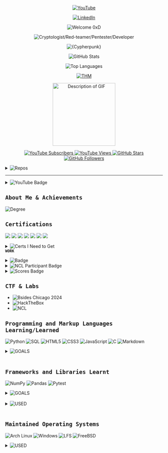 <p align="center">
  <a href="https://www.youtube.com/@kad3n470" title="YouTube" target="_blank" rel="noopener noreferrer">
    
  <img src="https://img.shields.io/badge/YouTube-%23FF0000.svg?style=for-the-badge&logo=youtube&logoColor=white" alt="YouTube" />
 
<p align="center"
&nbsp;&nbsp;&nbsp;&nbsp;&nbsp;
  <a href="https://www.linkedin.com/in/kaden-oberfeld/" title="LinkedIn" target="_blank" rel="noopener noreferrer">
    <img src="https://img.shields.io/badge/LinkedIn-%230077B5.svg?style=for-the-badge&logo=linkedin&logoColor=white" alt="LinkedIn" />
  </a>
</p>




<!-- Typing SVG Headings -->
<p align="center">
  <img src="https://readme-typing-svg.demolab.com/?lines=Welcome%200xD&font=Fira%20Code&center=true&width=400&height=45&color=E040FB&pause=0&speed=30&size=28&vCenter=true" alt="Welcome 0xD"/>
</p>
<p align="center">
  <img src="https://readme-typing-svg.demolab.com/?lines=(Cryptologist%2FRed-teamer%2FPentester%2FDeveloper)&font=Fira%20Code&center=true&width=600&height=45&color=6A0DAD&pause=0&speed=50&size=22&vCenter=true" alt="Cryptologist/Red-teamer/Pentester/Developer"/>
</p>
<p align="center">
  <img src="https://readme-typing-svg.demolab.com/?lines={Cypherpunk}&font=Fira%20Code&center=true&width=600&height=45&color=4CAF50&pause=3000&speed=70&size=22&vCenter=true" alt="{Cypherpunk}"/>
</p>

<!-- GitHub Stats -->
<p align="center">
  <img 
    src="https://github-readme-stats.vercel.app/api?username=Kad3n13&show_icons=true&count_private=true&theme=radical&bg_color=1F222E&title_color=7B1FA2&icon_color=4CAF50&hide_border=true&cache_seconds=0" 
    alt="GitHub Stats" 
  />
  <p align="center">
  <img 
    src="https://github-readme-stats.vercel.app/api/top-langs/?username=Kad3n13&layout=compact&theme=radical&bg_color=1F222E&title_color=6A0DAD&hide_border=true&langs_count=8&cache_seconds=0" 
    alt="Top Languages" 
  />
  </p>
  <p align="center"
  <img 
  <img src="https://github-readme-streak-stats.herokuapp.com/?user=Kad3n13&theme=radical&background=1F222E&ring=6A0DAD&fire=4CAF50&currStreakNum=388E3C&sideNums=4CAF50&currStreakLabel=7B1FA2&sideLabels=6A0DAD&dates=2E7D32&hide_border=true" alt="GitHub Streak"/>
</p>


<!-- TryHackMe Badge -->
<p align="center">
  <a href="https://tryhackme.com/p/Kad3n13">
    <img src="https://github.com/user-attachments/assets/25a106a1-1d33-487c-b37d-9b176519b4c1" alt="THM" />
  </a>
</p>

<p align="center"
<div style="text-align:center;">
  <img 
    src="https://github.com/user-attachments/assets/5a9f2dbd-8ed3-458e-9d17-b2fed69d995f" 
    alt="Description of GIF" 
    style="max-width:100%; width: 200px; height: auto;"
  />
</div>
</p>
<!-- Social Badges -->
<p align="center">
  <a href="https://www.youtube.com/channel/UCxjgfIsIVTuHPeKE96vdKYg?sub_confirmation=1">
    <img alt="YouTube Subscribers" src="https://img.shields.io/youtube/channel/subscribers/UCxjgfIsIVTuHPeKE96vdKYg?style=for-the-badge&color=6A0DAD&labelColor=4CAF50" />
  </a>
  <a href="https://www.youtube.com/channel/UCxjgfIsIVTuHPeKE96vdKYg">
    <img alt="YouTube Views" src="https://img.shields.io/youtube/channel/views/UCxjgfIsIVTuHPeKE96vdKYg?style=for-the-badge&color=7B1FA2&labelColor=388E3C" />
  </a>
  <a href="https://github.com/Kad3n13?tab=repositories&sort=stargazers">
    <img alt="GitHub Stars" src="https://custom-icon-badges.demolab.com/github/stars/Kad3n13?color=4CAF50&style=for-the-badge&labelColor=6A0DAD&logo=star" />
  </a>
  <a href="https://github.com/Kad3n13?tab=followers">
    <img alt="GitHub Followers" src="https://custom-icon-badges.demolab.com/github/followers/Kad3n13?color=2E7D32&labelColor=4A148C&style=for-the-badge&logo=person-add&label=Follow&logoColor=white" />
  </a>
</p>
<!-- Top Open Source Projects -->
<details>
  <summary>
    <img
      alt="Repos"
      src="https://img.shields.io/badge/Repos-6A0DAD?style=for-the-badge&logo=github&logoColor=white"
      style="cursor: pointer;"
    />
  </summary>

  <p align="left" style="margin-top: 10px;">
    <a href="https://github.com/Kad3n13/AES-256-CBC-EU">
      <img width="278" src="https://denvercoder1-github-readme-stats.vercel.app/api/pin/?username=Kad3n13&repo=AES-256-CBC-EU&theme=radical&bg_color=1F222E&title_color=6A0DAD&hide_border=true&icon_color=4CAF50&show_icons=false" alt="AES-256-CBC-EU">
    </a>
    <a href="https://github.com/Kad3n13/reg-form">
      <img width="278" src="https://denvercoder1-github-readme-stats.vercel.app/api/pin/?username=Kad3n13&repo=reg-form&theme=radical&bg_color=1F222E&title_color=7B1FA2&hide_border=true&icon_color=388E3C&show_icons=false" alt="reg-form">
    </a>
    <a href="https://github.com/Kad3n13/Login-Page">
      <img width="278" src="https://denvercoder1-github-readme-stats.vercel.app/api/pin/?username=Kad3n13&repo=Login-Page&theme=radical&bg_color=1F222E&title_color=4A148C&hide_border=true&icon_color=4CAF50&show_icons=false" alt="Login-Page">
    </a>
    <a href="https://github.com/Kad3n13/VigenereCipherApp">
      <img width="278" src="https://denvercoder1-github-readme-stats.vercel.app/api/pin/?username=Kad3n13&repo=VigenereCipherApp&theme=radical&bg_color=1F222E&title_color=6A0DAD&hide_border=true&icon_color=2E7D32&show_icons=false" alt="VigenereCipherApp">
    </a>
    <a href="https://github.com/Kad3n13/Data-Project-2-">
      <img width="278" src="https://denvercoder1-github-readme-stats.vercel.app/api/pin/?username=Kad3n13&repo=Data-Project-2-&theme=radical&bg_color=1F222E&title_color=7B1FA2&hide_border=true&icon_color=4CAF50&show_icons=false" alt="Data-Project-2-">
    </a>
    <a href="https://github.com/Kad3n13/Missed_Apts">
      <img width="278" src="https://denvercoder1-github-readme-stats.vercel.app/api/pin/?username=Kad3n13&repo=Missed_Apts&theme=radical&bg_color=1F222E&title_color=4A148C&hide_border=true&icon_color=388E3C&show_icons=false" alt="Missed_Apts">
    </a>
  </p>

  <p>
    <a href="https://github.com/Kad3n13?tab=repositories&sort=stargazers" target="_blank" rel="noopener noreferrer">
      <img alt="All Repositories" title="All Repositories" src="https://custom-icon-badges.demolab.com/badge/-Click%20Here%20For%20All%20My%20Repos-1F222E?style=for-the-badge&logoColor=white&logo=repo" />
    </a>
  </p>
</details>

---

<details>
  <summary>
    <img
      src="https://img.shields.io/badge/YouTube-4CAF50?style=for-the-badge&logo=youtube&logoColor=white"
      alt="YouTube Badge"
      style="cursor: pointer;"
    />
  </summary>

  <p>
    <a href="https://www.youtube.com/watch?v=VNWjaV3UcIY" target="_blank" rel="noopener noreferrer">
      <img src="https://ytcards.demolab.com/?id=VNWjaV3UcIY&title=YouTube+Video+1&lang=en&background_color=%230d1117&title_color=%236A0DAD&stats_color=%234CAF50&max_title_lines=2&width=250&border_radius=5" alt="YouTube Video 1" />
    </a>
    <a href="https://www.youtube.com/watch?v=99-O8V6VAQU" target="_blank" rel="noopener noreferrer">
      <img src="https://ytcards.demolab.com/?id=99-O8V6VAQU&title=YouTube+Video+2&lang=en&background_color=%230d1117&title_color=%237B1FA2&stats_color=%23388E3C&max_title_lines=2&width=250&border_radius=5" alt="YouTube Video 2" />
    </a>
    <a href="https://www.youtube.com/watch?v=mS7Pr1HTc4g" target="_blank" rel="noopener noreferrer">
      <img src="https://ytcards.demolab.com/?id=mS7Pr1HTc4g&title=YouTube+Video+3&lang=en&background_color=%230d1117&title_color=%234A148C&stats_color=%234CAF50&max_title_lines=2&width=250&border_radius=5" alt="YouTube Video 3" />
    </a>
    <a href="https://www.youtube.com/watch?v=hEkhiMAWpxs" target="_blank" rel="noopener noreferrer">
      <img src="https://ytcards.demolab.com/?id=hEkhiMAWpxs&title=YouTube+Video+4&lang=en&background_color=%230d1117&title_color=%236A0DAD&stats_color=%232E7D32&max_title_lines=2&width=250&border_radius=5" alt="YouTube Video 4" />
    </a>
    <a href="https://www.youtube.com/watch?v=u7dgOaYNdy8" target="_blank" rel="noopener noreferrer">
      <img src="https://ytcards.demolab.com/?id=u7dgOaYNdy8&title=YouTube+Video+5&lang=en&background_color=%230d1117&title_color=%237B1FA2&stats_color=%234CAF50&max_title_lines=2&width=250&border_radius=5" alt="YouTube Video 5" />
    </a>
    <a href="https://www.youtube.com/watch?v=nvPbnY49NvI" target="_blank" rel="noopener noreferrer">
      <img src="https://ytcards.demolab.com/?id=nvPbnY49NvI&title=YouTube+Video+6&lang=en&background_color=%230d1117&title_color=%234A148C&stats_color=%23388E3C&max_title_lines=2&width=250&border_radius=5" alt="YouTube Video 6" />
    </a>
  </p>

  <p>
    <a href="https://www.youtube.com/@kad3n470?sub_confirmation=1" target="_blank" rel="noopener noreferrer">
      <img src="https://custom-icon-badges.demolab.com/badge/-Subscribe-6A0DAD?style=for-the-badge&logo=video&logoColor=white" alt="Subscribe Button" />
    </a>
  </p>
</details>


**`About Me & Achievements`**
<br>
---
<p> <img alt="Degree" src="https://img.shields.io/badge/Bachelor's%20in%20Cybersecurity-Expected%202028-4caf50?style=flat-square"/></p>

**`Certifications`**
<br>
---
<p>
  <img src="https://img.shields.io/badge/Google_Cybersecurity-Completed-6a0dad?style=flat-square"/>
  <img src="https://img.shields.io/badge/Google_IT_Support-Completed-6a0dad?style=flat-square"/>
  <img src="https://img.shields.io/badge/THM_SOC_L1-Completed-6a0dad?style=flat-square"/>
  <img src="https://img.shields.io/badge/THMCyber_Defense-Completed-6a0dad?style=flat-square"/>
<img src="https://img.shields.io/badge/THMWeb_Fundamentals-Completed-6a0dad?style=flat-square"/>

  <img src="https://img.shields.io/badge/TryHackMe_Red_Teaming-Completed-6a0dad?style=flat-square"/>
  <img src="https://img.shields.io/badge/Jr_Penetration_Tester-Completed-6a0dad?style=flat-square"/>

</p>
<details>
  <summary>
    <img src="https://img.shields.io/badge/Certs_I_Need_to_Get-Click_to_View-28a745?style=flat-square" alt="Certs I Need to Get" />
  </summary>
<img src="https://img.shields.io/badge/ITIL_Foundation-Pending-d73a49?style=flat-square" alt="ITIL Foundation" />
<img src="https://img.shields.io/badge/CompTIA_A%2B-Pending-d73a49?style=flat-square" alt="CompTIA A+" />
<img src="https://img.shields.io/badge/CompTIA_Data%2B-Pending-d73a49?style=flat-square" alt="CompTIA Data+" />
<img src="https://img.shields.io/badge/CompTIA_Network%2B-Pending-d73a49?style=flat-square" alt="CompTIA Network+" />
<img src="https://img.shields.io/badge/CompTIA_Security%2B-Pending-d73a49?style=flat-square" alt="CompTIA Security+" />
<img src="https://img.shields.io/badge/CompTIA_Project%2B-Pending-d73a49?style=flat-square" alt="CompTIA Project+" />
<img src="https://img.shields.io/badge/CompTIA_CySA%2B-Pending-d73a49?style=flat-square" alt="CompTIA CySA+" />
<img src="https://img.shields.io/badge/CompTIA_PenTest%2B-Pending-d73a49?style=flat-square" alt="CompTIA PenTest+" />
<img src="https://img.shields.io/badge/Network_Vuln_Assessment_Pro-Pending-d73a49?style=flat-square" alt="Network Vulnerability Assessment Pro" />
<img src="https://img.shields.io/badge/Network_Security_Pro-Pending-d73a49?style=flat-square" alt="Network Security Professional" />
<img src="https://img.shields.io/badge/Security_Analytics_Pro-Pending-d73a49?style=flat-square" alt="Security Analytics Professional" />
<img src="https://img.shields.io/badge/IT_Operations_Specialist-Pending-d73a49?style=flat-square" alt="IT Operations Specialist" />
<img src="https://img.shields.io/badge/Secure_Infrastructure_Specialist-Pending-d73a49?style=flat-square" alt="Secure Infrastructure Specialist" />
<img src="https://img.shields.io/badge/Linux_Essentials-Pending-d73a49?style=flat-square" alt="Linux Essentials" />
<img src="https://img.shields.io/badge/CCSP-Pending-d73a49?style=flat-square" alt="CCSP" />
<img src="https://img.shields.io/badge/SSCP-Pending-d73a49?style=flat-square" alt="SSCP" />



</details

**`WORK`**
<details>
  <summary>
    <img src="https://img.shields.io/badge/Goldman_Sachs_GRC_--_Concentrix_IT_Support-ff6f61?style=flat-square" alt="Badge" />
  </summary>
  
  <!-- Dropdown content goes here -->
  <ul>
    <li><strong>Concentrix (Fortune 500) – GRC Advisor II / IT Support</strong></li>
    <li>Secured over <strong>$700,000</strong> in customer assets following all protocols</li>
    <li>Used <strong>quantitative analysis</strong> to detect financial threats and patterns</li>
    <li>Worked with fraud, IT, and security teams to mitigate risk</li>
    <li>Protected sensitive data (PII, SII, GS Bank Info) while enhancing services</li>
    <li>Completed 68+ C# courses on attack defense and memory safety</li>
  </ul>
</details>

  </summary>
<details>
  <summary>
    <img src="https://img.shields.io/badge/NCL-Participant-ff6f61?style=flat-square" alt="NCL Participant Badge" />
  </summary>

  <p>I recently competed in the Experienced Students bracket of a cybersecurity competition, ranking <strong>91st out of 534 teams</strong> (top 17%), earning a <strong>Diamond rank</strong>. My team also placed <strong>Top 5 in the coached game</strong>, demonstrating strong collaboration and strategic execution.</p>

  <h3>Key Technical Achievements:</h3>
  <ul>
    <li><strong>Cryptography:</strong> Solved complex challenges using advanced password cracking and reverse engineering, showcasing expertise in encryption and decryption.</li>
    <li><strong>OSINT:</strong> Effectively gathered and analyzed public intelligence to identify critical vulnerabilities.</li>
    <li><strong>Network Traffic Analysis:</strong> Detected anomalies and potential threats through detailed monitoring and analysis.</li>
    <li><strong>Log Analysis:</strong> Ranked among top performers by extracting actionable insights from system logs for incident response.</li>
    <li><strong>Scanning & Reconnaissance:</strong> Conducted comprehensive vulnerability mapping to support exploitation strategies.</li>
    <li><strong>Digital Forensics:</strong> Recovered and analyzed digital evidence to reconstruct security incidents.</li>
    <li><strong>Web Application Exploitation:</strong> Identified and leveraged vulnerabilities to extract sensitive data.</li>
    <li><strong>Penetration Testing:</strong> Executed enumeration and exploitation techniques for privilege escalation and system compromise.</li>
  </ul>
</details>

<details>
  <summary>
    <img src="https://img.shields.io/badge/Scores-View-28a745?style=flat-square" alt="Scores Badge" />
  </summary>

  <div style="display: flex; gap: 8px; flex-wrap: nowrap;">
    <img src="https://github.com/user-attachments/assets/25fb0a50-5f20-482f-97e3-c4ca22c69fcd" alt="Score 1" style="width: 162px; height: auto;" />
    <img src="https://github.com/user-attachments/assets/d1e05933-3c74-4bec-8f33-44ca67939eb2" alt="Score 2" style="width: 162px; height: auto;" />
  </div>

</details>






**`CTF & Labs`**
<br>
---
- ![Bsides Chicago 2024](https://img.shields.io/badge/Bsides_Chicago%20-4caf50?style=for-the-badge)
- ![HackTheBox](https://img.shields.io/badge/HackTheBox-Top%201%25-6a0dad?style=for-the-badge)
- ![NCL](https://img.shields.io/badge/NCL-91st%20team%2C%201327th%20solo-388e3c?style=for-the-badge)


**`Programming and Markup Languages Learning/Learned`**
<br>
---
![Python](https://img.shields.io/badge/Python-3776AB?style=for-the-badge&logo=python&logoColor=white)
![SQL](https://img.shields.io/badge/SQL-4479A1?style=for-the-badge&logo=sqlite&logoColor=white)
![HTML5](https://img.shields.io/badge/HTML5-E34F26?style=for-the-badge&logo=html5&logoColor=white)
![CSS3](https://img.shields.io/badge/CSS3-1572B6?style=for-the-badge&logo=css3&logoColor=white)
![JavaScript](https://img.shields.io/badge/JavaScript-F7DF1E?style=for-the-badge&logo=javascript&logoColor=black)
![C](https://img.shields.io/badge/C-00599C?style=for-the-badge&logo=c&logoColor=white)
![Markdown](https://img.shields.io/badge/Markdown-000000?style=for-the-badge&logo=markdown&logoColor=white)


<details>
  <summary>
    <img src="https://img.shields.io/badge/GOALS-green" alt="GOALS" />
  </summary>
  
**`Immediate Objective's/Programming langauges`**
<br>
---
![Assembly](https://img.shields.io/badge/Assembly-grey?style=for-the-badge&logo=assembly&logoColor=white)![C++](https://img.shields.io/badge/C++-00599C?style=for-the-badge&logo=c%2B%2B&logoColor=white)![Rust](https://img.shields.io/badge/Rust-orange?style=for-the-badge&logo=rust&logoColor=white)![Bash](https://img.shields.io/badge/Bash-black?style=for-the-badge&logo=gnu-bash&logoColor=white)![C#](https://img.shields.io/badge/C%23-239120?style=for-the-badge&logo=c-sharp&logoColor=white)![Java](https://img.shields.io/badge/Java-007396?style=for-the-badge&logo=java&logoColor=white)![PHP](https://img.shields.io/badge/PHP-777BB4?style=for-the-badge&logo=php&logoColor=white)![HTML5](https://img.shields.io/badge/HTML5-E34F26?style=for-the-badge&logo=html5&logoColor=white)![CSS3](https://img.shields.io/badge/CSS3-1572B6?style=for-the-badge&logo=css3&logoColor=white)[![Lua](https://img.shields.io/badge/Lua-2C2D72?style=for-the-badge&logo=lua&logoColor=white)](https://www.lua.org/)[![PowerShell](https://img.shields.io/badge/PowerShell-012456?style=for-the-badge&logo=powershell&logoColor=white)](https://learn.microsoft.com/en-us/powershell/)[![Go](https://img.shields.io/badge/Go-00ADD8?style=for-the-badge&logo=go&logoColor=white)](https://golang.org/)[![Perl](https://img.shields.io/badge/Perl-39457E?style=for-the-badge&logo=perl&logoColor=white)](https://www.perl.org/)[![Swift](https://img.shields.io/badge/Swift-F05138?style=for-the-badge&logo=swift&logoColor=white)](https://swift.org/)[![TypeScript](https://img.shields.io/badge/TypeScript-3178C6?style=for-the-badge&logo=typescript&logoColor=white)](https://www.typescriptlang.org/)[![x86 Assembly](https://img.shields.io/badge/x86%20Assembly-007ACC?style=for-the-badge&logo=assemblyscript&logoColor=white)](https://en.wikipedia.org/wiki/X86_assembly_language)[![x86-64 Assembly](https://img.shields.io/badge/x86--64%20Assembly-007ACC?style=for-the-badge&logo=assemblyscript&logoColor=white)](https://en.wikipedia.org/wiki/X86-64)[![ARM Assembly](https://img.shields.io/badge/ARM%20Assembly-0052CC?style=for-the-badge&logo=arm&logoColor=white)](https://en.wikipedia.org/wiki/ARM_architecture)[![ARM64 Assembly](https://img.shields.io/badge/ARM64%20Assembly-0052CC?style=for-the-badge&logo=arm&logoColor=white)](https://en.wikipedia.org/wiki/AArch64)[![MIPS Assembly](https://img.shields.io/badge/MIPS%20Assembly-FF6C37?style=for-the-badge)](https://en.wikipedia.org/wiki/MIPS_architecture)[![RISC-V Assembly](https://img.shields.io/badge/RISC--V%20Assembly-000000?style=for-the-badge&logo=riscv&logoColor=white)](https://en.wikipedia.org/wiki/RISC-V)[![AVR Assembly](https://img.shields.io/badge/AVR%20Assembly-1F1F1F?style=for-the-badge)](https://en.wikipedia.org/wiki/AVR_microcontrollers)[![PIC Assembly](https://img.shields.io/badge/PIC%20Assembly-8A1538?style=for-the-badge)](https://en.wikipedia.org/wiki/PIC_microcontroller)


</details>


<br />

**`Frameworks and Libraries Learnt`**
<br>
---
![NumPy](https://img.shields.io/badge/NumPy-013243?style=for-the-badge&logo=numpy&logoColor=white)
![Pandas](https://img.shields.io/badge/Pandas-150458?style=for-the-badge)
![Pytest](https://img.shields.io/badge/Pytest-FF6600?style=for-the-badge)

<details>
  <summary>
    <img src="https://img.shields.io/badge/GOALS-green" alt="GOALS" />
  </summary>

**`CSS Frameworks and Libraries To Learn`**
<br>
---
![Bootstrap](https://img.shields.io/badge/Bootstrap-7952B3?style=for-the-badge&logo=bootstrap&logoColor=white)
![Tailwind CSS](https://img.shields.io/badge/Tailwind_CSS-06B6D4?style=for-the-badge&logo=tailwind-css&logoColor=white)
![Bulma](https://img.shields.io/badge/Bulma-00D1B2?style=for-the-badge&logo=bulma&logoColor=white)
![Foundation](https://img.shields.io/badge/Foundation-2F353A?style=for-the-badge&logo=foundation&logoColor=white)
![Material UI](https://img.shields.io/badge/Material_UI-0081CB?style=for-the-badge&logo=mui&logoColor=white)
![Semantic UI](https://img.shields.io/badge/Semantic_UI-3B97D3?style=for-the-badge&logo=semantic-ui&logoColor=white)
![Sass](https://img.shields.io/badge/Sass-CC6699?style=for-the-badge&logo=sass&logoColor=white)
![Less](https://img.shields.io/badge/Less-1D365D?style=for-the-badge&logo=less&logoColor=white)
![PostCSS](https://img.shields.io/badge/PostCSS-DD3A0A?style=for-the-badge&logo=postcss&logoColor=white)

---

**`JSS Frameworks and Libraries to Learn`**
<br>
---
![React](https://img.shields.io/badge/React-61DAFB?style=for-the-badge&logo=react&logoColor=black)
![Vue.js](https://img.shields.io/badge/Vue.js-4FC08D?style=for-the-badge&logo=vue.js&logoColor=white)
![Angular](https://img.shields.io/badge/Angular-DD0031?style=for-the-badge&logo=angular&logoColor=white)
![Node.js](https://img.shields.io/badge/Node.js-339933?style=for-the-badge&logo=node.js&logoColor=white)
![Express.js](https://img.shields.io/badge/Express.js-000000?style=for-the-badge)
![Next.js](https://img.shields.io/badge/Next.js-000000?style=for-the-badge&logo=nextdotjs&logoColor=white)
![Svelte](https://img.shields.io/badge/Svelte-FF3E00?style=for-the-badge&logo=svelte&logoColor=white)
![Webpack](https://img.shields.io/badge/Webpack-8DD6F9?style=for-the-badge&logo=webpack&logoColor=black)
![Babel](https://img.shields.io/badge/Babel-F9DC3E?style=for-the-badge&logo=babel&logoColor=black)
![JQuery](https://img.shields.io/badge/jQuery-0769AD?style=for-the-badge&logo=jquery&logoColor=white)

---

**`C Frameworks and Libraries to Learn`**
<br>
---
![GTK](https://img.shields.io/badge/GTK-476D8C?style=for-the-badge&logo=gnome&logoColor=white)
![Qt](https://img.shields.io/badge/Qt-41CD52?style=for-the-badge&logo=qt&logoColor=white)
![libcurl](https://img.shields.io/badge/libcurl-035E9A?style=for-the-badge&logo=curl&logoColor=white)
![Glib](https://img.shields.io/badge/Glib-519ABA?style=for-the-badge&logo=gnome&logoColor=white)

---

**`C++ Frameworks and Libraries to Learn`**
<br>
---

![Qt](https://img.shields.io/badge/Qt-41CD52?style=for-the-badge&logo=qt&logoColor=white)
![Boost](https://img.shields.io/badge/Boost-00599C?style=for-the-badge&logo=boost&logoColor=white)
![Unreal Engine](https://img.shields.io/badge/Unreal_Engine-0E1128?style=for-the-badge&logo=unrealengine&logoColor=white)
![Cinder](https://img.shields.io/badge/Cinder-ED5E3F?style=for-the-badge&logo=cinder&logoColor=white)
![POCO](https://img.shields.io/badge/POCO-1E90FF?style=for-the-badge&logo=pocoproject&logoColor=white)

---

**`C# Frameworks and Libraries to Learn`**
<br>
---
![.NET](https://img.shields.io/badge/.NET-512BD4?style=for-the-badge&logo=dotnet&logoColor=white)
![ASP.NET](https://img.shields.io/badge/ASP.NET-512BD4?style=for-the-badge&logo=aspdotnet&logoColor=white)
![Unity](https://img.shields.io/badge/Unity-000000?style=for-the-badge&logo=unity&logoColor=white)
![Xamarin](https://img.shields.io/badge/Xamarin-3498DB?style=for-the-badge&logo=xamarin&logoColor=white)
![Blazor](https://img.shields.io/badge/Blazor-512BD4?style=for-the-badge&logo=dotnet&logoColor=white)

---

**`Rust Frameworks and Libraries to Learn`**
<br>
---
![Rocket](https://img.shields.io/badge/Rocket-4E7AC7?style=for-the-badge&logo=rocket&logoColor=white)
![Actix](https://img.shields.io/badge/Actix-000000?style=for-the-badge&logo=actix&logoColor=white)
![Tokio](https://img.shields.io/badge/Tokio-0E1216?style=for-the-badge&logo=tokio&logoColor=white)
![Diesel](https://img.shields.io/badge/Diesel-000000?style=for-the-badge&logo=rust&logoColor=white)
![Serde](https://img.shields.io/badge/Serde-000000?style=for-the-badge&logo=rust&logoColor=white)

---

**`Python Frameworks and Libraries to Learn`**
<br>
---
![Django](https://img.shields.io/badge/Django-092E20?style=for-the-badge&logo=django&logoColor=white)
![Flask](https://img.shields.io/badge/Flask-000000?style=for-the-badge&logo=flask&logoColor=white)
![FastAPI](https://img.shields.io/badge/FastAPI-009688?style=for-the-badge&logo=fastapi&logoColor=white)
![Pyramid](https://img.shields.io/badge/Pyramid-000000?style=for-the-badge)
![PyTorch](https://img.shields.io/badge/PyTorch-EE4C2C?style=for-the-badge&logo=pytorch&logoColor=white)
![TensorFlow](https://img.shields.io/badge/TensorFlow-FF6F00?style=for-the-badge&logo=tensorflow&logoColor=white)

---

**`Java Frameworks and Libraries to Learn`**
<br>
---
![Spring Boot](https://img.shields.io/badge/Spring_Boot-6DB33F?style=for-the-badge&logo=spring&logoColor=white)
![Hibernate](https://img.shields.io/badge/Hibernate-59666C?style=for-the-badge&logo=hibernate&logoColor=white)
![JSF](https://img.shields.io/badge/JSF-009999?style=for-the-badge)
![Struts](https://img.shields.io/badge/Struts-007396?style=for-the-badge)
![Vaadin](https://img.shields.io/badge/Vaadin-0B6DC1?style=for-the-badge&logo=vaadin&logoColor=white)

---

**`Ruby Frameworks and Libraries to Learn`**
<br>
---
![Ruby on Rails](https://img.shields.io/badge/Ruby_on_Rails-CC0000?style=for-the-badge&logo=rubyonrails&logoColor=white)
![Sinatra](https://img.shields.io/badge/Sinatra-000000?style=for-the-badge)
![Hanami](https://img.shields.io/badge/Hanami-79B7E0?style=for-the-badge)
![Padrino](https://img.shields.io/badge/Padrino-8B0000?style=for-the-badge)
![RSpec](https://img.shields.io/badge/RSpec-CC0000?style=for-the-badge&logo=ruby&logoColor=white)

---

**`PHP Frameworks and Libraries to Learn`**
<br>
---
![Laravel](https://img.shields.io/badge/Laravel-F95347?style=for-the-badge&logo=laravel&logoColor=white)
![Symfony](https://img.shields.io/badge/Symfony-000000?style=for-the-badge&logo=symfony&logoColor=white)
![CodeIgniter](https://img.shields.io/badge/CodeIgniter-EF4223?style=for-the-badge&logo=codeigniter&logoColor=white)
![CakePHP](https://img.shields.io/badge/CakePHP-702963?style=for-the-badge&logo=cakephp&logoColor=white)
![Phalcon](https://img.shields.io/badge/Phalcon-1F334A?style=for-the-badge&logo=phalcon&logoColor=white)

</details>

</details>


</details>


<br />
<details>
  <summary>
    <img src="https://img.shields.io/badge/DB%20-003366?style=flat" alt="USED" />

  </summary>
  
**`Databases and Cloud Hosting`**
<br>
---
![GitHub Pages](https://img.shields.io/badge/GitHub_Pages-181717?style=for-the-badge&logo=github&logoColor=white)
![MongoDB](https://img.shields.io/badge/MongoDB-47A248?style=for-the-badge&logo=mongodb&logoColor=white)
![MySQL](https://img.shields.io/badge/MySQL-4479A1?style=for-the-badge&logo=mysql&logoColor=white)
![Notion](https://img.shields.io/badge/Notion-000000?style=for-the-badge)
![PostgreSQL](https://img.shields.io/badge/PostgreSQL-336791?style=for-the-badge&logo=postgresql&logoColor=white)
![SQLite](https://img.shields.io/badge/SQLite-003B57?style=for-the-badge&logo=sqlite&logoColor=white)
</details>
<br />

**`Maintained Operating Systems`**
<br>
---
![Arch Linux](https://img.shields.io/badge/Arch_Linux-1793D1?style=for-the-badge&logo=arch-linux&logoColor=white)
![Windows](https://img.shields.io/badge/Windows-10/11-0078D6?style=for-the-badge&logo=windows&logoColor=white)
![LFS](https://img.shields.io/badge/Linux%20From%20Scratch-002D72?style=for-the-badge&logo=linux&logoColor=white)
![FreeBSD](https://img.shields.io/badge/FreeBSD-AB2B28?style=for-the-badge&logo=freebsd&logoColor=white)
<br />
<details>
  <summary>
    <img src="https://img.shields.io/badge/USED-800080?style=flat" alt="USED" />

  </summary>
  
**`Used Operating Systems`**
<br>
--
![Kali Linux](https://img.shields.io/badge/Kali%20Linux-557C94?style=for-the-badge&logo=kalilinux&logoColor=white)
![WSL](https://img.shields.io/badge/WSL-%F0%9F%90%A7%20%2B%20%F0%9F%AA%9F-blue?style=for-the-badge)
![Athena OS](https://img.shields.io/badge/Athena%20OS-4B0082?style=for-the-badge&logo=linux&logoColor=white)
![Gentoo](https://img.shields.io/badge/Gentoo-54487A?style=for-the-badge&logo=gentoo&logoColor=white)
![Arch Linux](https://img.shields.io/badge/Arch_Linux-1793D1?style=for-the-badge&logo=arch-linux&logoColor=white)
![Windows11/10](https://img.shields.io/badge/Windows-10/11-0078D6?style=for-the-badge&logo=windows&logoColor=white)
![LFS](https://img.shields.io/badge/Linux%20From%20Scratch-002D72?style=for-the-badge&logo=linux&logoColor=white)
![FreeBSD](https://img.shields.io/badge/FreeBSD-AB2B28?style=for-the-badge&logo=freebsd&logoColor=white)
![Ubuntu](https://img.shields.io/badge/Ubuntu-E95420?style=for-the-badge&logo=ubuntu&logoColor=white)
![Debian](https://img.shields.io/badge/Debian-A81D33?style=for-the-badge&logo=debian&logoColor=white)
</details>
